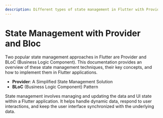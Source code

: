 ```yaml
---
description: Different types of state management in Flutter with Provider and Bloc
---
```


# State Management with Provider and Bloc

Two popular state management approaches in Flutter are Provider and BLoC (Business Logic Component). This documentation provides an overview of these state management techniques, their key concepts, and how to implement them in Flutter applications.



* **Provider**: A Simplified State Management Solution
* **BLoC** (Business Logic Component) Pattern

State management involves managing and updating the data and UI state within a Flutter application. It helps handle dynamic data, respond to user interactions, and keep the user interface synchronized with the underlying data.


